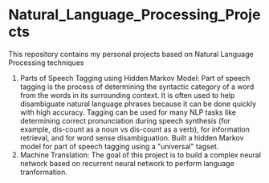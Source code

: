 # Natural_Language_Processing_Projects
This repository contains my personal projects based on Natural Language Processing techniques
1. Parts of Speech Tagging using Hidden Markov Model: Part of speech tagging is the process of determining the syntactic category of a word from the words in its surrounding context. It is often used to help disambiguate natural language phrases because it can be done quickly with high accuracy. Tagging can be used for many NLP tasks like determining correct pronunciation during speech synthesis (for example, dis-count as a noun vs dis-count as a verb), for information retrieval, and for word sense disambiguation. Built a hidden Markov model for part of speech tagging using a "universal" tagset.
2. Machine Translation: The goal of this project is to build a complex neural network based on recurrent neural network to perform language tranformation.
